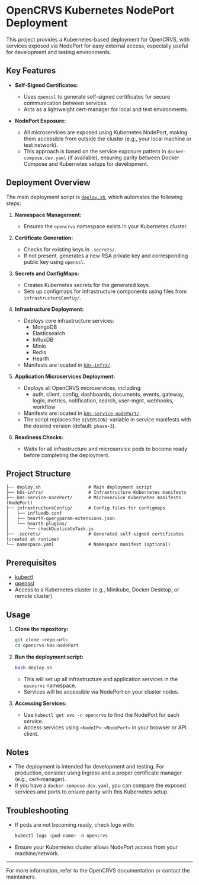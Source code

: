 # OpenCRVS Kubernetes NodePort Deployment

This project provides a Kubernetes-based deployment for OpenCRVS, with services exposed via NodePort for easy external access, especially useful for development and testing environments.

## Key Features

- **Self-Signed Certificates:**
  - Uses `openssl` to generate self-signed certificates for secure communication between services.
  - Acts as a lightweight cert-manager for local and test environments.

- **NodePort Exposure:**
  - All microservices are exposed using Kubernetes NodePort, making them accessible from outside the cluster (e.g., your local machine or test network).
  - This approach is based on the service exposure pattern in `docker-compose.dev.yaml` (if available), ensuring parity between Docker Compose and Kubernetes setups for development.

## Deployment Overview

The main deployment script is [`deploy.sh`](./deploy.sh), which automates the following steps:

1. **Namespace Management:**
   - Ensures the `opencrvs` namespace exists in your Kubernetes cluster.

2. **Certificate Generation:**
   - Checks for existing keys in `.secrets/`.
   - If not present, generates a new RSA private key and corresponding public key using `openssl`.

3. **Secrets and ConfigMaps:**
   - Creates Kubernetes secrets for the generated keys.
   - Sets up configmaps for infrastructure components using files from `infrastructureConfig/`.

4. **Infrastructure Deployment:**
   - Deploys core infrastructure services:
     - MongoDB
     - Elasticsearch
     - InfluxDB
     - Minio
     - Redis
     - Hearth
   - Manifests are located in [`k8s-infra/`](./k8s-infra/).

5. **Application Microservices Deployment:**
   - Deploys all OpenCRVS microservices, including:
     - auth, client, config, dashboards, documents, events, gateway, login, metrics, notification, search, user-mgnt, webhooks, workflow
   - Manifests are located in [`k8s-service-nodePort/`](./k8s-service-nodePort/).
   - The script replaces the `${VERSION}` variable in service manifests with the desired version (default: `phase-3`).

6. **Readiness Checks:**
   - Waits for all infrastructure and microservice pods to become ready before completing the deployment.

## Project Structure

```
├── deploy.sh                  # Main deployment script
├── k8s-infra/                 # Infrastructure Kubernetes manifests
├── k8s-service-nodePort/      # Microservice Kubernetes manifests (NodePort)
├── infrastructureConfig/      # Config files for configmaps
│   ├── influxdb.conf
│   ├── hearth-queryparam-extensions.json
│   └── hearth-plugins/
│       └── checkDuplicateTask.js
├── .secrets/                  # Generated self-signed certificates (created at runtime)
└── namespace.yaml             # Namespace manifest (optional)
```

## Prerequisites

- [kubectl](https://kubernetes.io/docs/tasks/tools/)
- [openssl](https://www.openssl.org/)
- Access to a Kubernetes cluster (e.g., Minikube, Docker Desktop, or remote cluster)

## Usage

1. **Clone the repository:**
   ```sh
   git clone <repo-url>
   cd opencrvs-k8s-nodePort
   ```
2. **Run the deployment script:**
   ```sh
   bash deploy.sh
   ```
   - This will set up all infrastructure and application services in the `opencrvs` namespace.
   - Services will be accessible via NodePort on your cluster nodes.

3. **Accessing Services:**
   - Use `kubectl get svc -n opencrvs` to find the NodePort for each service.
   - Access services using `<NodeIP>:<NodePort>` in your browser or API client.

## Notes

- The deployment is intended for development and testing. For production, consider using Ingress and a proper certificate manager (e.g., cert-manager).
- If you have a `docker-compose.dev.yaml`, you can compare the exposed services and ports to ensure parity with this Kubernetes setup.

## Troubleshooting

- If pods are not becoming ready, check logs with:
  ```sh
  kubectl logs <pod-name> -n opencrvs
  ```
- Ensure your Kubernetes cluster allows NodePort access from your machine/network.

---

For more information, refer to the OpenCRVS documentation or contact the maintainers. 
